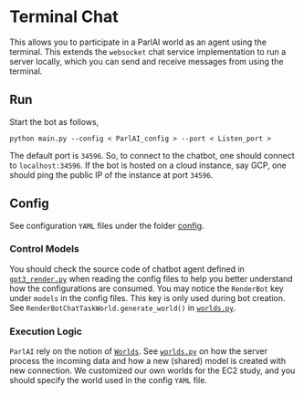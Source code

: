 # __Terminal Chat__
This allows you to participate in a ParlAI world as an agent using the terminal.
This extends the `websocket` chat service implementation to run a server locally,
which you can send and receive messages from using the terminal.

## __Run__
Start the bot as follows,
```
python main.py --config < ParlAI_config > --port < Listen_port >
```
The default port is `34596`. So, to connect to the chatbot, one should connect to `localhost:34596`. If the bot is hosted on a cloud instance, say GCP, one should ping the public IP of the instance at port `34596`.

## __Config__
See configuration `YAML` files under the folder [config](./config/).

### __Control Models__
You should check the source code of chatbot agent defined in [`gpt3_render.py`](../../packages/ParlAI/parlai/agents/_custom/gpt3_render.py) when reading the config files to help you better understand how the configurations are consumed. You may notice the `RenderBot` key under `models` in the config files. This key is only used during bot creation. See `RenderBotChatTaskWorld.generate_world()` in [`worlds.py`](./src/worlds.py).

### __Execution Logic__
`ParlAI` rely on the notion of [`Worlds`](https://www.parl.ai/docs/tutorial_worlds.html). See [`worlds.py`](./src/worlds.py) on how the server process the incoming data and how a new (shared) model is created with new connection. We customized our own worlds for the EC2 study, and you should specify the world used in the config `YAML` file.
